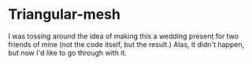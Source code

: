 # Triangular-mesh

I was tossing around the idea of making this a wedding present for two friends of mine (not the code itself, but the result.) Alas, it didn't happen, but now I'd like to go through with it. 
